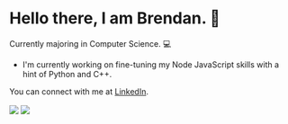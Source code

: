 # Hello there, I am Brendan. 👋
Currently majoring in Computer Science. 💻

- I'm currently working on fine-tuning my Node JavaScript skills with a hint of Python and C++.

You can connect with me at [LinkedIn](https://www.linkedin.com/in/3brendan/).

<img align="center" src="https://github-readme-stats.vercel.app/api?username=3brendan&count_private=true&show_icons=true&hide=&prs&hide=issue&theme=darcula"/>
<img align="center" src="https://github-readme-stats.vercel.app/api/top-langs/?username=anuraghazra&langs_count=8&layout=compact"/>